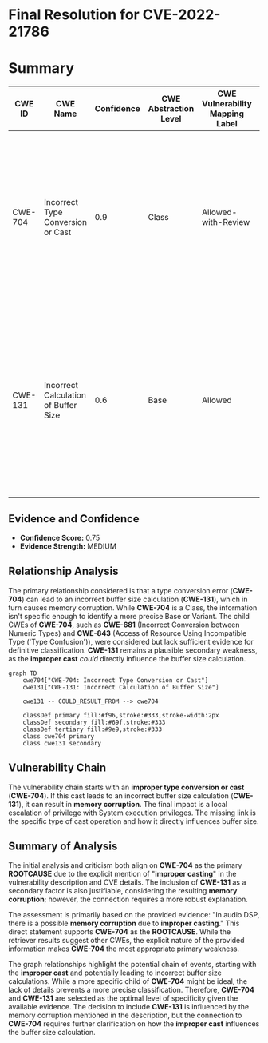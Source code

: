 # Final Resolution for CVE-2022-21786

# Summary
| CWE ID | CWE Name | Confidence | CWE Abstraction Level | CWE Vulnerability Mapping Label | CWE-Vulnerability Mapping Notes |
|---|---|---|---|---|---|
| CWE-704 | Incorrect Type Conversion or Cast | 0.9 | Class | Allowed-with-Review | **Primary CWE**. The vulnerability is caused by an **improper cast**, as explicitly stated in the CVE and vulnerability description. Further investigation may reveal a more specific child CWE. |
| CWE-131 | Incorrect Calculation of Buffer Size | 0.6 | Base | Allowed | Secondary candidate. **Memory corruption** can occur if the size of the buffer is incorrectly calculated due to an **improper cast**, for example by truncating a size value resulting in a smaller buffer than required. |

## Evidence and Confidence

*   **Confidence Score:** 0.75
*   **Evidence Strength:** MEDIUM

## Relationship Analysis
The primary relationship considered is that a type conversion error (**CWE-704**) can lead to an incorrect buffer size calculation (**CWE-131**), which in turn causes memory corruption. While **CWE-704** is a Class, the information isn't specific enough to identify a more precise Base or Variant. The child CWEs of **CWE-704**, such as **CWE-681** (Incorrect Conversion between Numeric Types) and **CWE-843** (Access of Resource Using Incompatible Type ('Type Confusion')), were considered but lack sufficient evidence for definitive classification. **CWE-131** remains a plausible secondary weakness, as the **improper cast** *could* directly influence the buffer size calculation.

```mermaid
graph TD
    cwe704["CWE-704: Incorrect Type Conversion or Cast"]
    cwe131["CWE-131: Incorrect Calculation of Buffer Size"]
    
    cwe131 -- COULD_RESULT_FROM --> cwe704
    
    classDef primary fill:#f96,stroke:#333,stroke-width:2px
    classDef secondary fill:#69f,stroke:#333
    classDef tertiary fill:#9e9,stroke:#333
    class cwe704 primary
    class cwe131 secondary
```

## Vulnerability Chain
The vulnerability chain starts with an **improper type conversion or cast** (**CWE-704**). If this cast leads to an incorrect buffer size calculation (**CWE-131**), it can result in **memory corruption**. The final impact is a local escalation of privilege with System execution privileges. The missing link is the specific type of cast operation and how it directly influences buffer size.

## Summary of Analysis
The initial analysis and criticism both align on **CWE-704** as the primary **ROOTCAUSE** due to the explicit mention of "**improper casting**" in the vulnerability description and CVE details. The inclusion of **CWE-131** as a secondary factor is also justifiable, considering the resulting **memory corruption**; however, the connection requires a more robust explanation.

The assessment is primarily based on the provided evidence: "In audio DSP, there is a possible **memory corruption** due to **improper casting**." This direct statement supports **CWE-704** as the **ROOTCAUSE**. While the retriever results suggest other CWEs, the explicit nature of the provided information makes **CWE-704** the most appropriate primary weakness.

The graph relationships highlight the potential chain of events, starting with the **improper cast** and potentially leading to incorrect buffer size calculations. While a more specific child of **CWE-704** might be ideal, the lack of details prevents a more precise classification. Therefore, **CWE-704** and **CWE-131** are selected as the optimal level of specificity given the available evidence. The decision to include **CWE-131** is influenced by the memory corruption mentioned in the description, but the connection to **CWE-704** requires further clarification on how the **improper cast** influences the buffer size calculation.
